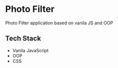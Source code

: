 # Photo Filter

Photo Filter application based on vanila JS and OOP

## Tech Stack 

- Vanila JavaScript
- OOP
- CSS
